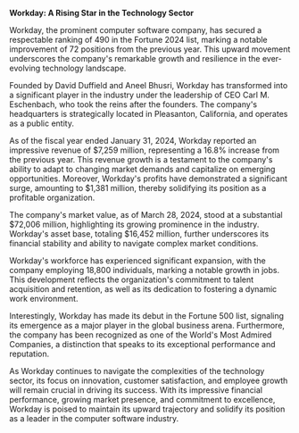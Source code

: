 **Workday: A Rising Star in the Technology Sector**

Workday, the prominent computer software company, has secured a respectable ranking of 490 in the Fortune 2024 list, marking a notable improvement of 72 positions from the previous year. This upward movement underscores the company's remarkable growth and resilience in the ever-evolving technology landscape.

Founded by David Duffield and Aneel Bhusri, Workday has transformed into a significant player in the industry under the leadership of CEO Carl M. Eschenbach, who took the reins after the founders. The company's headquarters is strategically located in Pleasanton, California, and operates as a public entity.

As of the fiscal year ended January 31, 2024, Workday reported an impressive revenue of $7,259 million, representing a 16.8% increase from the previous year. This revenue growth is a testament to the company's ability to adapt to changing market demands and capitalize on emerging opportunities. Moreover, Workday's profits have demonstrated a significant surge, amounting to $1,381 million, thereby solidifying its position as a profitable organization.

The company's market value, as of March 28, 2024, stood at a substantial $72,006 million, highlighting its growing prominence in the industry. Workday's asset base, totaling $16,452 million, further underscores its financial stability and ability to navigate complex market conditions.

Workday's workforce has experienced significant expansion, with the company employing 18,800 individuals, marking a notable growth in jobs. This development reflects the organization's commitment to talent acquisition and retention, as well as its dedication to fostering a dynamic work environment.

Interestingly, Workday has made its debut in the Fortune 500 list, signaling its emergence as a major player in the global business arena. Furthermore, the company has been recognized as one of the World's Most Admired Companies, a distinction that speaks to its exceptional performance and reputation.

As Workday continues to navigate the complexities of the technology sector, its focus on innovation, customer satisfaction, and employee growth will remain crucial in driving its success. With its impressive financial performance, growing market presence, and commitment to excellence, Workday is poised to maintain its upward trajectory and solidify its position as a leader in the computer software industry.